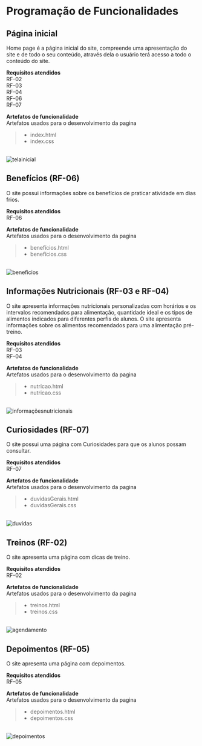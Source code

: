 # Programação de Funcionalidades

<h2> Página inicial</h2>

<p> Home page é a página inicial do site, compreende uma apresentação do site e de todo o seu conteúdo, através dela o usuário terá acesso a todo o conteúdo do site.</p>
  
 <strong>Requisitos atendidos</strong><br>
RF-02<br>
RF-03<br>
RF-04<br>
RF-06<br>
RF-07<br>

 <strong>Artefatos de funcionalidade</strong><br>
   Artefatos usados para o desenvolvimento da pagina
 
> - index.html
> - index.css

<br><img src="img/pageInicial.png" alt="telainicial">

<h2>Benefícios (RF-06)</h2>

<p>O site possui informações sobre os benefícios de praticar atividade em dias frios.</p>

<strong>Requisitos atendidos</strong><br>
RF-06<br>

<strong>Artefatos de funcionalidade</strong><br>
 Artefatos usados para o desenvolvimento da pagina
 
> - benefícios.html
> - benefícios.css

<br><img src="img/pageBeneficios.png" alt="beneficios">

<h2>Informações Nutricionais (RF-03 e RF-04)</h2>

<p>O site apresenta informações nutricionais personalizadas com horários e os intervalos recomendados para alimentação, quantidade ideal e os tipos de alimentos indicados para diferentes perfis de alunos. O site apresenta informações sobre os alimentos recomendados para uma alimentação pré-treino.</p>

<strong>Requisitos atendidos</strong><br>
RF-03<br>
RF-04<br>

<strong>Artefatos de funcionalidade</strong><br>
 Artefatos usados para o desenvolvimento da pagina
 
> - nutricao.html
> - nutricao.css

<br><img src="img/pageDicasNutricionais.png" alt="informaçõesnutricionais">

<h2>Curiosidades (RF-07)</h2>

<p>O site possui uma página com Curiosidades para que os alunos possam consultar.</p>

<strong>Requisitos atendidos</strong><br>
RF-07<br>

<strong>Artefatos de funcionalidade</strong><br>
 Artefatos usados para o desenvolvimento da pagina
 
> - duvidasGerais.html
> - duvidasGerais.css

<br><img src="img/pageCuriosidades.png" alt="duvidas">

<h2>Treinos (RF-02)</h2>

<p>O site apresenta uma página com dicas de treino.</p>

<strong>Requisitos atendidos</strong><br>
RF-02<br>

<strong>Artefatos de funcionalidade</strong><br>
 Artefatos usados para o desenvolvimento da pagina
 
> - treinos.html
> - treinos.css

<br><img src="img/pageTreinos.png" alt="agendamento">

<h2>Depoimentos (RF-05)</h2>

<p>O site apresenta uma página com depoimentos.</p>

<strong>Requisitos atendidos</strong><br>
RF-05<br>

<strong>Artefatos de funcionalidade</strong><br>
 Artefatos usados para o desenvolvimento da pagina
 
> - depoimentos.html
> - depoimentos.css

<br><img src="img/" alt="depoimentos">
